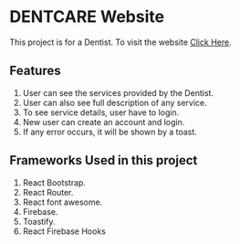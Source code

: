 # DENTCARE Website

This project is for a Dentist. To visit the website [Click Here](https://assignment-10-2b635.web.app/).

## Features

1. User can see the services provided by the Dentist. 
2. User can also see full description of any service. 
3. To see service details, user have to login.
4. New user can create an account and login.
5. If any error occurs, it will be shown by a toast. 

## Frameworks Used in this project

1. React Bootstrap.
2. React Router. 
3. React font awesome. 
4. Firebase. 
5. Toastify. 
6. React Firebase Hooks

